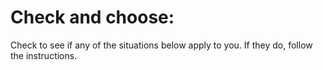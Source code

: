 # Check and choose:

Check to see if any of the situations below apply to you. If they do, follow the instructions.